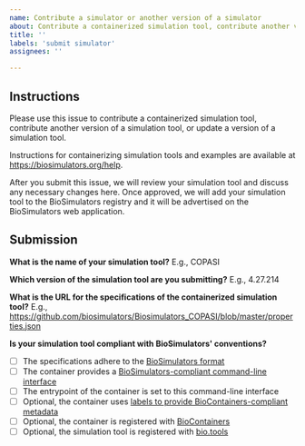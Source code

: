 ```yaml
---
name: Contribute a simulator or another version of a simulator
about: Contribute a containerized simulation tool, contribute another version of a simulation tool, or update a version of a simulation tool.
title: ''
labels: 'submit simulator'
assignees: ''

---
```


## Instructions

Please use this issue to contribute a containerized simulation tool, contribute another version of a simulation tool, or update a version of a simulation tool. 

Instructions for containerizing simulation tools and examples are available at https://biosimulators.org/help.

After you submit this issue, we will review your simulation tool and discuss any necessary changes here. Once approved, we will add your simulation tool to the BioSimulators registry and it will be advertised on the BioSimulators web application.

## Submission

**What is the name of your simulation tool?**
E.g., COPASI

**Which version of the simulation tool are you submitting?**
E.g., 4.27.214

**What is the URL for the specifications of the containerized simulation tool?**
E.g., https://github.com/biosimulators/Biosimulators_COPASI/blob/master/properties.json

**Is your simulation tool compliant with BioSimulators' conventions?**
- [ ] The specifications adhere to the [BioSimulators format](https://api.biosimulators.org)
- [ ] The container provides a [BioSimulators-compliant command-line interface](https://biosimulators.org/help)
- [ ] The entrypoint of the container is set to this command-line interface
- [ ] Optional, the container uses [labels to provide BioContainers-compliant metadata](https://biosimulators.org/help)
- [ ] Optional, the container is registered with [BioContainers](https://biocontainers.pro/)
- [ ] Optional, the simulation tool is registered with [bio.tools](https://bio.tools/)
